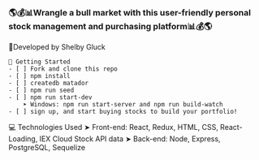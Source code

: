### 🌎💰📊Wrangle a bull market with this user-friendly personal stock management and purchasing platform📊💰🌎

👀Developed by Shelby Gluck

```
🔐 Getting Started
- [ ] Fork and clone this repo
- [ ] npm install
- [ ] createdb matador
- [ ] npm run seed
- [ ] npm run start-dev
    ➤ Windows: npm run start-server and npm run build-watch
- [ ] sign up, and start buying stocks to build your portfolio!
```

💻 Technologies Used
➤ Front-end: React, Redux, HTML, CSS, React-Loading, IEX Cloud Stock API data
➤ Back-end: Node, Express, PostgreSQL, Sequelize
